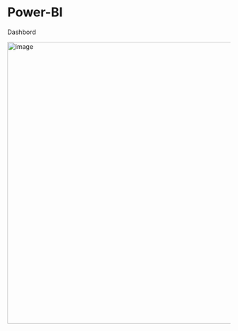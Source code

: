# Power-BI
Dashbord

<img width="1124" height="636" alt="image" src="https://github.com/user-attachments/assets/893a42fb-8663-4c39-8539-329ffc93e9d2" />

